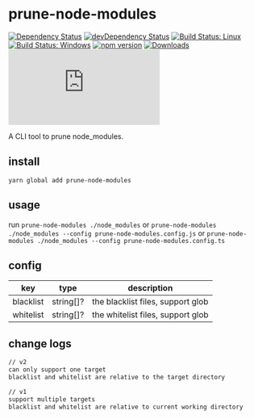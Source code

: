 # prune-node-modules

[![Dependency Status](https://david-dm.org/plantain-00/prune-node-modules.svg)](https://david-dm.org/plantain-00/prune-node-modules)
[![devDependency Status](https://david-dm.org/plantain-00/prune-node-modules/dev-status.svg)](https://david-dm.org/plantain-00/prune-node-modules#info=devDependencies)
[![Build Status: Linux](https://travis-ci.org/plantain-00/prune-node-modules.svg?branch=master)](https://travis-ci.org/plantain-00/prune-node-modules)
[![Build Status: Windows](https://ci.appveyor.com/api/projects/status/github/plantain-00/prune-node-modules?branch=master&svg=true)](https://ci.appveyor.com/project/plantain-00/prune-node-modules/branch/master)
[![npm version](https://badge.fury.io/js/prune-node-modules.svg)](https://badge.fury.io/js/prune-node-modules)
[![Downloads](https://img.shields.io/npm/dm/prune-node-modules.svg)](https://www.npmjs.com/package/prune-node-modules)
[![type-coverage](https://img.shields.io/badge/dynamic/json.svg?label=type-coverage&prefix=%E2%89%A5&suffix=%&query=$.typeCoverage.atLeast&uri=https%3A%2F%2Fraw.githubusercontent.com%2Fplantain-00%2Fprune-node-modules%2Fmaster%2Fpackage.json)](https://github.com/plantain-00/prune-node-modules)

A CLI tool to prune node_modules.

## install

`yarn global add prune-node-modules`

## usage

run `prune-node-modules ./node_modules` or `prune-node-modules ./node_modules --config prune-node-modules.config.js` or `prune-node-modules ./node_modules --config prune-node-modules.config.ts`

## config

key | type | description
--- | --- | ---
blacklist | string[]? | the blacklist files, support glob
whitelist | string[]? | the whitelist files, support glob

## change logs

```txt
// v2
can only support one target
blacklist and whitelist are relative to the target directory

// v1
support multiple targets
blacklist and whitelist are relative to current working directory
```
